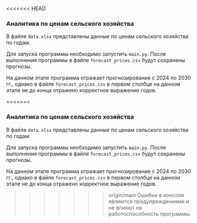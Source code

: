 <<<<<<< HEAD
### Аналитика по ценам сельского хозяйства

В файле `data.xlsx` представлены данные по ценам сельского хозяйства по годам.

Для запуска программы необходимо запустить `main.py`. 
После выполнения программы в файле `forecast_prices.csv` будут сохранены прогнозы.

На данном этапе программа отражает прогнозирование с 2024 по 2030 гг., 
однако в файле `forecast_prices.csv` в первом столбце на данном этапе не до конца 
отражено корректное выражение годов.

=======
### Аналитика по ценам сельского хозяйства

В файле `data.xlsx` представлены данные по ценам сельского хозяйства по годам.

Для запуска программы необходимо запустить `main.py`. 
После выполнения программы в файле `forecast_prices.csv` будут сохранены прогнозы.

На данном этапе программа отражает прогнозирование с 2024 по 2030 гг., 
однако в файле `forecast_prices.csv` в первом столбце на данном этапе не до конца 
отражено корректное выражение годов.

>>>>>>> origin/main
Ошибки в консоли являются предупреждениями и не влияют на работоспособность программы.